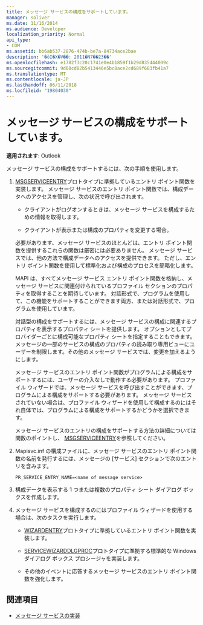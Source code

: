 ```yaml
---
title: メッセージ サービスの構成をサポートしています。
manager: soliver
ms.date: 11/16/2014
ms.audience: Developer
localization_priority: Normal
api_type:
- COM
ms.assetid: bb6ab537-2876-474b-be7a-84734ace2bae
description: '�ŏI�X�V��: 2011�N7��23��'
ms.openlocfilehash: e1782f3c20c1741e0e4b1859f1b29d835444009c
ms.sourcegitcommit: 9d60cd82b5413446e5bc8ace2cd689f683fb41a7
ms.translationtype: MT
ms.contentlocale: ja-JP
ms.lasthandoff: 06/11/2018
ms.locfileid: "19804030"
---
```

# <a name="supporting-message-service-configuration"></a>メッセージ サービスの構成をサポートしています。
  
**適用されます**: Outlook 
  
メッセージ サービスの構成をサポートするには、次の手順を使用します。
  
1. [MSGSERVICEENTRY](msgserviceentry.md)プロトタイプに準拠しているエントリ ポイント関数を実装します。 メッセージ サービスのエントリ ポイント関数では、構成データへのアクセスを管理し、次の状況で呼び出されます。 
    
   - クライアントがログオンするときは、メッセージ サービスを構成するための情報を取得します。
    
   - クライアントが表示または構成のプロパティを変更する場合。 
    
   必要があります、メッセージ サービスのほとんどは、エントリ ポイント関数を提供するこれらの関数は厳密には必要ありません。 メッセージ サービスでは、他の方法で構成データへのアクセスを提供できます。 ただし、エントリ ポイント関数を使用して標準化および構成のプロセスを簡略化します。
    
   MAPI は、すべてメッセージ サービス エントリ ポイント関数を格納し、メッセージ サービスに関連付けられているプロファイル セクションのプロパティを取得することを期待しています。 対話形式で、プログラムを使用して、この機能をサポートすることができます両方、または対話形式で、プログラムを使用しています。
    
   対話型の構成をサポートするには、メッセージ サービスの構成に関連するプロパティを表示するプロパティ シートを提供します。 オプションとしてプロバイダーごとに構成可能なプロパティ シートを指定することもできます。 メッセージの一部のサービスの構成のプロパティの読み取り専用ビューにユーザーを制限します。その他のメッセージ サービスでは、変更を加えるようにします。
    
   メッセージ サービスのエントリ ポイント関数がプログラムによる構成をサポートするには、ユーザーの介入なしで動作する必要があります。 プロファイル ウィザードでは、メッセージ サービスを呼び出すことができます、プログラムによる構成をサポートする必要があります。 メッセージ サービスされていない場合は、プロファイル ウィザードを使用して構成するのにはそれ自体では、プログラムによる構成をサポートするかどうかを選択できます。
    
   メッセージ サービスのエントリの構成をサポートする方法の詳細については関数のポイントし、 [MSGSERVICEENTRY](msgserviceentry.md)を参照してください。
    
2. Mapisvc.inf の構成ファイルに、メッセージ サービスのエントリ ポイント関数の名前を発行するには、メッセージの [サービス] セクションで次のエントリを含みます。
    
   `PR_SERVICE_ENTRY_NAME=<name of message service>`
    
3. 構成データを表示する 1 つまたは複数のプロパティ シート ダイアログ ボックスを作成します。
    
4. メッセージ サービスを構成するのにはプロファイル ウィザードを使用する場合は、次のタスクを実行します。
    
   - [WIZARDENTRY](wizardentry.md)プロトタイプに準拠しているエントリ ポイント関数を実装します。 
    
   - [SERVICEWIZARDDLGPROC](servicewizarddlgproc.md)プロトタイプに準拠する標準的な Windows ダイアログ ボックス プロシージャを実装します。 
    
   - その他のイベントに応答するメッセージ サービスのエントリ ポイント関数を強化します。
    
## <a name="see-also"></a>関連項目

- [メッセージ サービスの実装](message-service-implementation.md)

